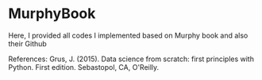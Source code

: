 # MurphyBook
Here, I provided all codes I implemented based on Murphy book and also their Github

References: 
Grus, J. (2015). Data science from scratch: first principles with Python. First edition. Sebastopol, CA, O'Reilly.
